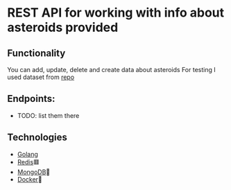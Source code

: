 # REST API for working with info about asteroids provided 

## Functionality
You can add, update, delete and create data about asteroids
For testing I used dataset from [repo](https://github.com/Marcel-Jan/astro_datasets)

## Endpoints:
- TODO: list them there 

## Technologies
- [Golang](https://go.dev)
- [Redis](https://redis.io)🟥
- [MongoDB](https://www.mongodb.com)🍃
- [Docker](https://www.docker.com)🐋

